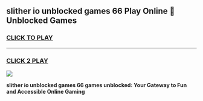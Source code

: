 
## slither io unblocked games 66 Play Online 👋 Unblocked Games
<h3>
<a href="https://premium.freeplayer.one?title=slither_io_unblocked_games_66&ref=19F">CLICK TO PLAY</a></h3>
<hr>

<h3>
<a href="https://premium.freeplayer.one?title=slither_io_unblocked_games_66&ref=19F">CLICK 2 PLAY</a>
  
</h3>

<a href="https://premium.freeplayer.one?title=slither_io_unblocked_games_66&ref=19F"><img src="https://clearcache.store/games.png"></a>


**slither io unblocked games 66 games unblocked: Your Gateway to Fun and Accessible Online Gaming**
